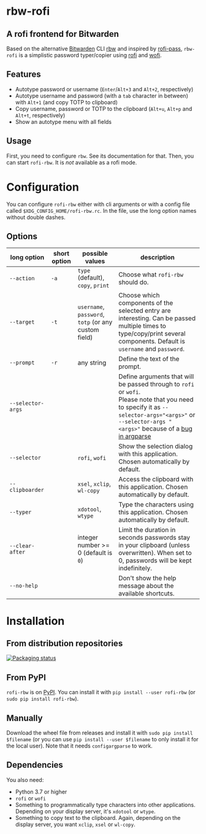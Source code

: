 # rbw-rofi
## A rofi frontend for Bitwarden

Based on the alternative [Bitwarden](https://bitwarden.com/) CLI [rbw](https://github.com/doy/rbw/) and inspired by [rofi-pass](https://github.com/carnager/rofi-pass), `rbw-rofi` is a simplistic password typer/copier using [rofi](https://github.com/davatorium/rofi) and [wofi](https://hg.sr.ht/~scoopta/wofi).

## Features
- Autotype password or username (`Enter`/`Alt+3` and `Alt+2`, respectively)
- Autotype username and password (with a `tab` character in between) with `Alt+1` (and copy TOTP to clipboard)
- Copy username, password or TOTP to the clipboard (`Alt+u`, `Alt+p` and `Alt+t`, respectively)
- Show an autotype menu with all fields

## Usage
First, you need to configure `rbw`. See its documentation for that.
Then, you can start `rofi-rbw`. It is *not* available as a rofi mode.

# Configuration
You can configure `rofi-rbw` either with cli arguments or with a config file called `$XDG_CONFIG_HOME/rofi-rbw.rc`. In the file, use the long option names without double dashes.

## Options

| long option       | short option | possible values                                      | description                                                                                                                                                                                                                                               |
|-------------------|--------------|------------------------------------------------------|-----------------------------------------------------------------------------------------------------------------------------------------------------------------------------------------------------------------------------------------------------------|
| `--action`        | `-a`         | `type` (default), `copy`, `print`                    | Choose what `rofi-rbw` should do.                                                                                                                                                                                                                         |
| `--target`        | `-t`         | `username`, `password`, `totp` (or any custom field) | Choose which components of the selected entry are interesting. Can be passed multiple times to type/copy/print several components. Default is `username` and `password`.                                                                                  |
| `--prompt`        | `-r`         | any string                                           | Define the text of the prompt.                                                                                                                                                                                                                            |
| `--selector-args` |              |                                                      | Define arguments that will be passed through to `rofi` or `wofi`.<br/>Please note that you need to specify it as `--selector-args="<args>"` or `--selector-args " <args>"` because of a [bug in argparse](https://github.com/python/cpython/issues/53580) |
| `--selector`      |              | `rofi`, `wofi`                                       | Show the selection dialog with this application. Chosen automatically by default.                                                                                                                                                                         |
| `--clipboarder`   |              | `xsel`, `xclip`, `wl-copy`                           | Access the clipboard with this application. Chosen automatically by default.                                                                                                                                                                              |
| `--typer`         |              | `xdotool`, `wtype`                                   | Type the characters using this application. Chosen automatically by default.                                                                                                                                                                              |
| `--clear-after`   |              | integer number >= 0 (default is `0`)                 | Limit the duration in seconds passwords stay in your clipboard (unless overwritten). When set to 0, passwords will be kept indefinitely.                                                                                                                  |
| `--no-help`       |              |                                                      | Don't show the help message about the available shortcuts.                                                                                                                                                                                                |

# Installation

## From distribution repositories
[![Packaging status](https://repology.org/badge/vertical-allrepos/rofi-rbw.svg)](https://repology.org/project/rofi-rbw/versions)

## From PyPI
`rofi-rbw` is on [PyPI](https://pypi.org/project/rofi-rbw/). You can install it with `pip install --user rofi-rbw` (or `sudo pip install rofi-rbw`).

## Manually
Download the wheel file from releases and install it with  `sudo pip install $filename` (or you can use `pip install --user $filename` to only install it for the local user).
Note that it needs `configargparse` to work.

## Dependencies
You also need:
- Python 3.7 or higher
- `rofi` or `wofi`
- Something to programmatically type characters into other applications. Depending on your display server, it's `xdotool` or `wtype`.
- Something to copy text to the clipboard. Again, depending on the display server, you want `xclip`, `xsel` or `wl-copy`.
